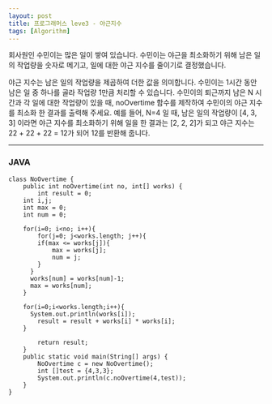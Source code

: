 ```yaml
---
layout: post
title: 프로그래머스 leve3 - 야근지수
tags: [Algorithm]
---
```



회사원인 수민이는 많은 일이 쌓여 있습니다. 수민이는 야근을 최소화하기 위해 남은 일의 작업량을 숫자로 메기고, 일에 대한 야근 지수를 줄이기로 결정했습니다.

야근 지수는 남은 일의 작업량을 제곱하여 더한 값을 의미합니다. 수민이는 1시간 동안 남은 일 중 하나를 골라 작업량 1만큼 처리할 수 있습니다. 수민이의 퇴근까지 남은 N 시간과 각 일에 대한 작업량이 있을 때, noOvertime 함수를 제작하여 수민이의 야근 지수를 최소화 한 결과를 출력해 주세요. 예를 들어, N=4 일 때, 남은 일의 작업량이 [4, 3, 3] 이라면 야근 지수를 최소화하기 위해 일을 한 결과는 [2, 2, 2]가 되고 야근 지수는 22 + 22 + 22 = 12가 되어 12를 반환해 줍니다.

------


### JAVA

```
class NoOvertime {
	public int noOvertime(int no, int[] works) {
		int result = 0;
    int i,j;
    int max = 0;
    int num = 0;

    for(i=0; i<no; i++){
    	for(j=0; j<works.length; j++){
      	if(max <= works[j]){
        	max = works[j];
         	num = j;
        }
      }
      works[num] = works[num]-1;
      max = works[num];
    }

    for(i=0;i<works.length;i++){
      System.out.println(works[i]);
    	result = result + works[i] * works[i];
    }

		return result;
	}
	public static void main(String[] args) {
		NoOvertime c = new NoOvertime();
		int []test = {4,3,3};
		System.out.println(c.noOvertime(4,test));
	}
}
```
